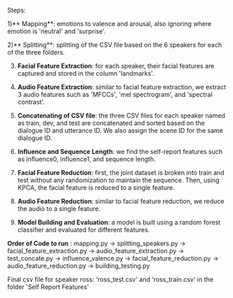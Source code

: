 Steps: 

1)** Mapping**: emotions to valence and arousal, also ignoring where emotion is 'neutral' and 'surprise'.

2)** Splitting**: splitting of the CSV file based on the 6 speakers for each of the three folders.

3) **Facial Feature Extraction**: for each speaker, their facial features are captured and stored in the column 'landmarks'.
   
4) **Audio Feature Extraction**: similar to facial feature extraction, we extract 3 audio features such as 'MFCCs', 'mel spectrogram', and 'spectral contrast'.
   
5) **Concatenating of CSV file**: the three CSV files for each speaker named as train, dev, and test are concatenated and sorted based on the dialogue ID and utterance ID. We also assign the scene ID for the same dialogue ID.

6) **Influence and Sequence Length**: we find the self-report features such as influence0, influence1, and sequence length.

7) **Facial Feature Reduction**: first, the joint dataset is broken into train and test without any randomization to maintain the sequence. Then, using KPCA, the facial feature is reduced to a single feature.

8) **Audio Feature Reduction**: similar to facial feature reduction, we reduce the audio to a single feature.

9) **Model Building and Evaluation**: a model is built using a random forest classifier and evaluated for different features.

**Order of Code to run** : mapping.py -> splitting_speakers.py -> facial_feature_extraction.py -> audio_feature_extraction.py -> test_concate.py -> influence_valence.py -> facial_feature_reduction.py -> audio_feature_reduction.py -> building_testing.py

Final csv file for speaker ross: 'ross_test.csv' and 'ross_train.csv' in the folder 'Self Report Features'
